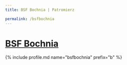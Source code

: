 ```yaml
---
title: BSF Bochnia | Patromierz

permalink: /bsfbochnia
---
```


# [BSF Bochnia](https://patronite.pl/bsfbochnia)

{% include profile.md name="bsfbochnia" prefix="b" %}
